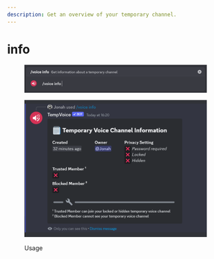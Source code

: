 ```yaml
---
description: Get an overview of your temporary channel.
---
```


# info

<figure><img src="../../.gitbook/assets/image (38).png" alt=""><figcaption></figcaption></figure>

<figure><img src="../../.gitbook/assets/image (65) (1).png" alt=""><figcaption><p>Usage</p></figcaption></figure>
